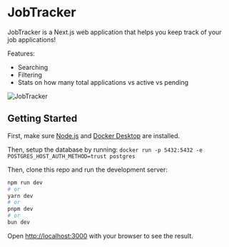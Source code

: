 # JobTracker

JobTracker is a Next.js web application that helps you keep track of your job applications!

Features:
* Searching
* Filtering
* Stats on how many total applications vs active vs pending

![JobTracker](https://github.com/mattbal/JobTracker/assets/55065240/eefac11c-ff82-4527-bf65-3493e4033a14)



## Getting Started

First, make sure [Node.js](https://nodejs.org/en) and [Docker Desktop](https://www.docker.com/products/docker-desktop/) are installed.

Then, setup the database by running:
`docker run -p 5432:5432 -e POSTGRES_HOST_AUTH_METHOD=trust postgres`

Then, clone this repo and run the development server:

```bash
npm run dev
# or
yarn dev
# or
pnpm dev
# or
bun dev
```

Open [http://localhost:3000](http://localhost:3000) with your browser to see the result.
